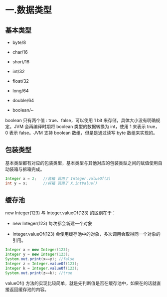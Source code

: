 # 一.数据类型

## 基本类型
- byte/8

- char/16

- short/16

- int/32

- float/32

- long/64

- double/64

- boolean/~

boolean 只有两个值 :  true、false，可以使用 1 bit 来存储，具体大小没有明确规定。JVM 会再编译时期将 boolean 类型的数据转换为 int，使用 1 来表示 true，0 表示 false。JVM 支持 boolean 数组，但是是通过读写 byte 数组来实现的。

## 包装类型

基本类型都有对应的包装类型，基本类型与其他对应的包装类型之间的赋值使用自动装箱与拆箱完成。

~~~java
Integer x = 2;   //装箱 调用了 Integer.valueOf(2)
int y = x;       //拆箱 调用了 X.intValue()
~~~

## 缓存池

new Integer(123) 与 Integer.valueOf(123) 的区别在于：

- new Integer(123) 每次都会新建一个对象

- Integer.valueOf(123) 会使用缓存池中的对象，多次调用会取得同一个对象的引用。
~~~java
Integer x = new Integer(123);
Integer y = new Integer(123);
System.out.print(x==y); //false
Integer z = Integer.valueOf(123);
Integer k = Integer.valueOf(123);
System.out.print(z==k); //true
~~~

  valueOf() 方法的实现比较简单，就是先判断值是否在缓存池中，如果在的话就直接返回缓存池的内容。

~~~java

~~~

